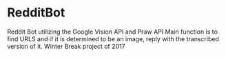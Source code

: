 # RedditBot
Reddit Bot utilizing the Google Vision API and Praw API
Main function is to find URLS and if it is determined to be an image, reply with the transcribed version of it.
Winter Break project of 2017
